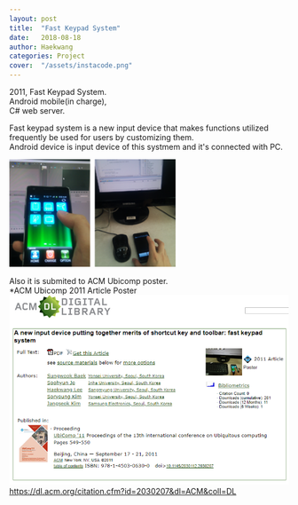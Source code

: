 ```yaml
---
layout: post
title:  "Fast Keypad System"
date:   2018-08-18
author: Haekwang
categories: Project
cover:  "/assets/instacode.png"
---
```

  
2011, Fast Keypad System.     
Android mobile(in charge),  
C# web server.  
         
Fast keypad system is a new input device that makes functions utilized frequently be used for users by customizing them.     
Android device is input device of this systmem and it's connected with PC.  
  
<img src="/assets/res/20180818/20180818_3_1.bmp" alt="image1" width="300px"/>    
  
Also it is submited to ACM Ubicomp poster.    
*ACM Ubicomp 2011 Article Poster  
<img src="/assets/res/20180818/20180818_3_2.PNG" alt="image1" width="600px"/>      
https://dl.acm.org/citation.cfm?id=2030207&dl=ACM&coll=DL  

    
